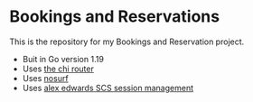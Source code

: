 # Bookings and Reservations

This is the repository for my Bookings and Reservation project.

- Buit in Go version 1.19
- Uses [the chi router](github.com/go-chi/chi)
- Uses [nosurf](github.com/justinas/nosurf)
- Uses [alex edwards SCS session management](github.com/alexedwards/scs)